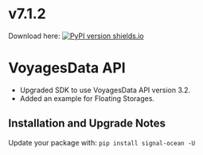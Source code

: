 # v7.1.2
Download here: [![PyPI version shields.io](https://img.shields.io/pypi/v/signal-ocean.svg)](https://pypi.python.org/pypi/signal-ocean/)

# VoyagesData API

- Upgraded SDK to use VoyagesData API version 3.2.
- Added an example for Floating Storages.

## Installation and Upgrade Notes
Update your package with: `pip install signal-ocean -U`